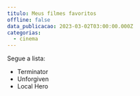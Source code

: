 ```yaml
---
titulo: Meus filmes favoritos
offline: false
data_publicacao: 2023-03-02T03:00:00.000Z
categorias:
  - cinema
---
```


Segue a lista:

* Terminator
* Unforgiven
* Local Hero
